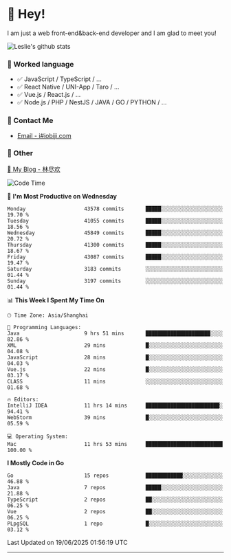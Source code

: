 # 👋 Hey!

I am just a web front-end&back-end developer and I am glad to meet you!

![Leslie's github stats](https://github-readme-stats.vercel.app/api?username=unsafe-ptr&&show_icons=true&&title_color=1abc9c&&icon_color=1abc9c)


### 📝 Worked language

- ✅ JavaScript / TypeScript / ...
- ✅ React Native / UNI-App / Taro / ...
- ✅ Vue.js / React.js / ...
- ✅ Node.js / PHP / NestJS / JAVA / GO / PYTHON / ...

### 📮 Contact Me

- [Email - i#iobiji.com](mailto:i@iobiji.com)


### 🤪 Other

[📌 My Blog - 林尽欢](https://iobiji.com)

<!--START_SECTION:waka-->
![Code Time](http://img.shields.io/badge/Code%20Time-1%2C781%20hrs%2011%20mins-blue)

📅 **I'm Most Productive on Wednesday** 

```text
Monday                   43578 commits       █████░░░░░░░░░░░░░░░░░░░░   19.70 % 
Tuesday                  41055 commits       █████░░░░░░░░░░░░░░░░░░░░   18.56 % 
Wednesday                45849 commits       █████░░░░░░░░░░░░░░░░░░░░   20.72 % 
Thursday                 41300 commits       █████░░░░░░░░░░░░░░░░░░░░   18.67 % 
Friday                   43087 commits       █████░░░░░░░░░░░░░░░░░░░░   19.47 % 
Saturday                 3183 commits        ░░░░░░░░░░░░░░░░░░░░░░░░░   01.44 % 
Sunday                   3197 commits        ░░░░░░░░░░░░░░░░░░░░░░░░░   01.44 % 
```


📊 **This Week I Spent My Time On** 

```text
🕑︎ Time Zone: Asia/Shanghai

💬 Programming Languages: 
Java                     9 hrs 51 mins       █████████████████████░░░░   82.86 % 
XML                      29 mins             █░░░░░░░░░░░░░░░░░░░░░░░░   04.08 % 
JavaScript               28 mins             █░░░░░░░░░░░░░░░░░░░░░░░░   04.03 % 
Vue.js                   22 mins             █░░░░░░░░░░░░░░░░░░░░░░░░   03.17 % 
CLASS                    11 mins             ░░░░░░░░░░░░░░░░░░░░░░░░░   01.68 % 

🔥 Editors: 
IntelliJ IDEA            11 hrs 14 mins      ████████████████████████░   94.41 % 
WebStorm                 39 mins             █░░░░░░░░░░░░░░░░░░░░░░░░   05.59 % 

💻 Operating System: 
Mac                      11 hrs 53 mins      █████████████████████████   100.00 % 
```

**I Mostly Code in Go** 

```text
Go                       15 repos            ████████████░░░░░░░░░░░░░   46.88 % 
Java                     7 repos             █████░░░░░░░░░░░░░░░░░░░░   21.88 % 
TypeScript               2 repos             ██░░░░░░░░░░░░░░░░░░░░░░░   06.25 % 
Vue                      2 repos             ██░░░░░░░░░░░░░░░░░░░░░░░   06.25 % 
PLpgSQL                  1 repo              █░░░░░░░░░░░░░░░░░░░░░░░░   03.12 % 
```




 Last Updated on 19/06/2025 01:56:19 UTC
<!--END_SECTION:waka-->
---
